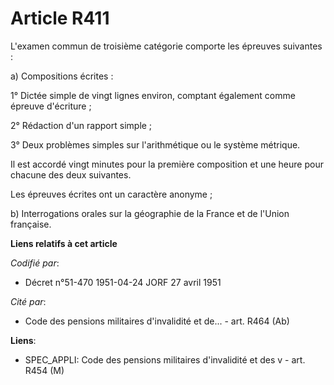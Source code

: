 # Article R411

L'examen commun de troisième catégorie comporte les épreuves suivantes :

a) Compositions écrites :

1° Dictée simple de vingt lignes environ, comptant également comme épreuve d'écriture ;

2° Rédaction d'un rapport simple ;

3° Deux problèmes simples sur l'arithmétique ou le système métrique.

Il est accordé vingt minutes pour la première composition et une heure pour chacune des deux suivantes.

Les épreuves écrites ont un caractère anonyme ;

b) Interrogations orales sur la géographie de la France et de l'Union française.

**Liens relatifs à cet article**

_Codifié par_:

  - Décret n°51-470 1951-04-24 JORF 27 avril 1951

_Cité par_:

  - Code des pensions militaires d'invalidité et de... - art. R464 (Ab)

**Liens**:

  - SPEC_APPLI: Code des pensions militaires d'invalidité et des v - art. R454 (M)
